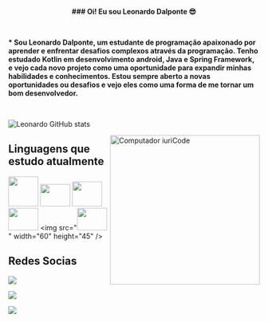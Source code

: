 <p align = "center"> <strong> ### Oi! Eu sou Leonardo Dalponte 😎 </strong> </p>
&nbsp;

<strong> * Sou Leonardo Dalponte, um estudante de programação apaixonado por aprender e enfrentar desafios complexos através da programação. Tenho estudado Kotlin em desenvolvimento android, Java e Spring Framework, e vejo cada novo projeto como uma oportunidade para expandir minhas habilidades e conhecimentos. Estou sempre aberto a novas oportunidades ou desafios e vejo eles como uma forma de me tornar um bom desenvolvedor. </strong>

&nbsp;
&nbsp;

![Leonardo GitHub stats](https://github-readme-stats.vercel.app/api?username=LeonardoDalponte&show_icons=true&theme=highcontrast)
&nbsp;
&nbsp;

<img src="https://raw.githubusercontent.com/MicaelliMedeiros/micaellimedeiros/master/image/computer-illustration.png" min-width="300px" max-width="300px" width="300px" align="right" alt="Computador iuriCode">

## Linguagens que estudo atualmente
<img src="https://cdn.jsdelivr.net/gh/devicons/devicon/icons/java/java-original.svg" width="60" height="60" /> <img src="https://cdn.jsdelivr.net/gh/devicons/devicon/icons/spring/spring-original.svg" width="60" height="45" /> <img src="https://cdn.jsdelivr.net/gh/devicons/devicon/icons/androidstudio/androidstudio-original.svg" width="60" height="50" /> 
<img src="https://cdn.jsdelivr.net/gh/devicons/devicon/icons/kotlin/kotlin-original.svg" width="60" height="45" />
<img src="<img src="https://cdn.jsdelivr.net/gh/devicons/devicon/icons/kotlin/kotlin-original.svg" width="60" height="45" />" width="60" height="45" />


## Redes Socias 

<a href="mailto:leodalponte1@gmail.com"><img src="https://img.shields.io/badge/Gmail-D14836?style=for-the-badge&logo=gmail&logoColor=white"></a>

<a href="https://www.linkedin.com/in/leonardo-de-oliveira-dalponte-658308266/"><img src="https://img.shields.io/badge/LinkedIn-0077B5?style=for-the-badge&logo=linkedin&logoColor=white"></a>

<a href="https://www.instagram.com/leo.dalponte_/"><img src="https://img.shields.io/badge/Instagram-E4405F?style=for-the-badge&logo=instagram&logoColor=white"></a>
